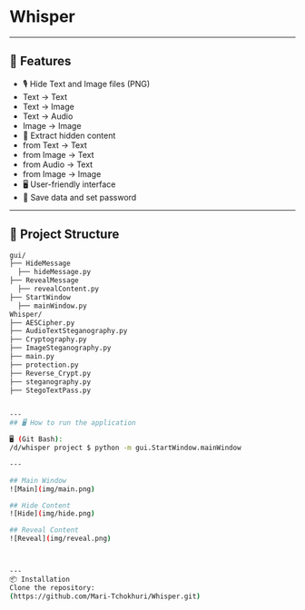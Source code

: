 # Whisper

---

## 🚀 Features

- 🎙️ Hide Text and Image files (PNG)
- Text -> Text
- Text -> Image
- Text -> Audio
- Image -> Image
- 🧠 Extract hidden content
- from Text -> Text
- from Image -> Text
- from Audio -> Text
- from Image -> Image
- 🖥️ User-friendly interface
- 📝 Save data and set password

---

## 📁 Project Structure

```bash
gui/
├── HideMessage
  ├── hideMessage.py
├── RevealMessage
  ├── revealContent.py
├── StartWindow
  ├── mainWindow.py
Whisper/
├── AESCipher.py
├── AudioTextSteganography.py
├── Cryptography.py
├── ImageSteganography.py
├── main.py
├── protection.py
├── Reverse_Crypt.py
├── steganography.py
├── StegoTextPass.py


---
## 🖥️ How to run the application

🖥 (Git Bash):
/d/whisper project $ python -m gui.StartWindow.mainWindow

---

## Main Window
![Main](img/main.png)

## Hide Content
![Hide](img/hide.png)

## Reveal Content
![Reveal](img/reveal.png)



---
📦 Installation
Clone the repository:
(https://github.com/Mari-Tchokhuri/Whisper.git)















